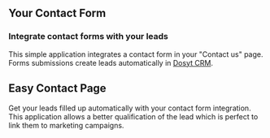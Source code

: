 Your Contact Form
-----------------

### Integrate contact forms with your leads

This simple application integrates a contact form in your "Contact us" page.
Forms submissions create leads automatically in <a href="https://www.etwork.com/page/crm">Dosyt CRM</a>.

Easy Contact Page
-----------------

Get your leads filled up automatically with your contact form integration. This
application allows a better qualification of the lead which is perfect to link
them to marketing campaigns.

